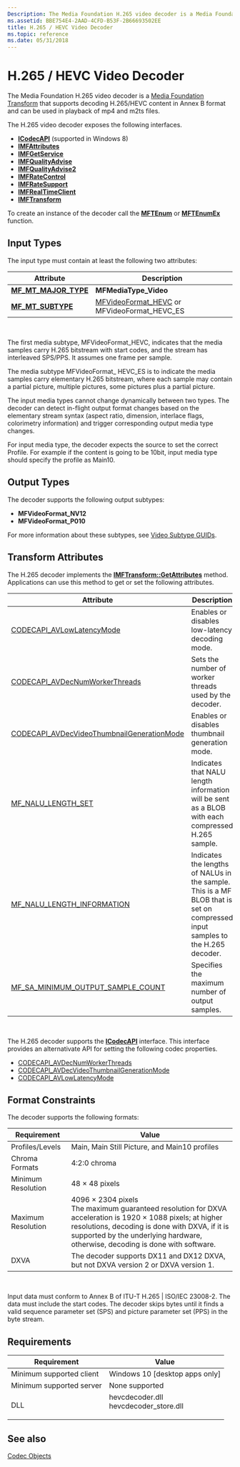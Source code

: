 ```yaml
---
Description: The Media Foundation H.265 video decoder is a Media Foundation Transform that supports decoding H.265/HEVC content in Annex B format and can be used in playback of mp4 and m2ts files.
ms.assetid: BBE754E4-2AAD-4CFD-B53F-2B66693502EE
title: H.265 / HEVC Video Decoder
ms.topic: reference
ms.date: 05/31/2018
---
```


# H.265 / HEVC Video Decoder

The Media Foundation H.265 video decoder is a [Media Foundation Transform](media-foundation-transforms.md) that supports decoding H.265/HEVC content in Annex B format and can be used in playback of mp4 and m2ts files.

The H.265 video decoder exposes the following interfaces.

-   [**ICodecAPI**](/windows/win32/api/strmif/nn-strmif-icodecapi) (supported in Windows 8)
-   [**IMFAttributes**](/windows/desktop/api/mfobjects/nn-mfobjects-imfattributes)
-   [**IMFGetService**](/windows/desktop/api/mfidl/nn-mfidl-imfgetservice)
-   [**IMFQualityAdvise**](/windows/desktop/api/mfidl/nn-mfidl-imfqualityadvise)
-   [**IMFQualityAdvise2**](/windows/desktop/api/mfidl/nn-mfidl-imfqualityadvise2)
-   [**IMFRateControl**](/windows/desktop/api/mfidl/nn-mfidl-imfratecontrol)
-   [**IMFRateSupport**](/windows/desktop/api/mfidl/nn-mfidl-imfratesupport)
-   [**IMFRealTimeClient**](/windows/desktop/api/mfidl/nn-mfidl-imfrealtimeclient)
-   [**IMFTransform**](/windows/desktop/api/mftransform/nn-mftransform-imftransform)

To create an instance of the decoder call the [**MFTEnum**](/windows/desktop/api/mfapi/nf-mfapi-mftenum) or [**MFTEnumEx**](/windows/desktop/api/mfapi/nf-mfapi-mftenumex) function.

## Input Types

The input type must contain at least the following two attributes:



| Attribute                                                 | Description                                                                                   |
|-----------------------------------------------------------|-----------------------------------------------------------------------------------------------|
| [**MF\_MT\_MAJOR\_TYPE**](mf-mt-major-type-attribute.md) | **MFMediaType\_Video**                                                                        |
| [**MF\_MT\_SUBTYPE**](mf-mt-subtype-attribute.md)        | [MFVideoFormat\_HEVC](video-subtype-guids.md) or MFVideoFormat\_HEVC\_ES |



 

The first media subtype, MFVideoFormat\_HEVC, indicates that the media samples carry H.265 bitstream with start codes, and the stream has interleaved SPS/PPS. It assumes one frame per sample.

The media subtype MFVideoFormat\_ HEVC\_ES is to indicate the media samples carry elementary H.265 bitstream, where each sample may contain a partial picture, multiple pictures, some pictures plus a partial picture.

The input media types cannot change dynamically between two types. The decoder can detect in-flight output format changes based on the elementary stream syntax (aspect ratio, dimension, interlace flags, colorimetry information) and trigger corresponding output media type changes.

For input media type, the decoder expects the source to set the correct Profile. For example if the content is going to be 10bit, input media type should specify the profile as Main10.

## Output Types

The decoder supports the following output subtypes:

-   **MFVideoFormat\_NV12**
-   **MFVideoFormat\_P010**

For more information about these subtypes, see [Video Subtype GUIDs](video-subtype-guids.md).

## Transform Attributes

The H.265 decoder implements the [**IMFTransform::GetAttributes**](/windows/desktop/api/mftransform/nf-mftransform-imftransform-getattributes) method. Applications can use this method to get or set the following attributes.



| Attribute                                                                                       | Description                                                                                                                   |
|-------------------------------------------------------------------------------------------------|-------------------------------------------------------------------------------------------------------------------------------|
| [CODECAPI\_AVLowLatencyMode](codecapi-avlowlatencymode.md)                                     | Enables or disables low-latency decoding mode.                                                                                |
| [CODECAPI\_AVDecNumWorkerThreads](codecapi-avdecnumworkerthreads.md)                           | Sets the number of worker threads used by the decoder.                                                                        |
| [CODECAPI\_AVDecVideoThumbnailGenerationMode](../directshow/avdecvideothumbnailgenerationmode-property.md) | Enables or disables thumbnail generation mode.                                                                                |
| [MF\_NALU\_LENGTH\_SET](mf-nalu-length-set.md)                                                 | Indicates that NALU length information will be sent as a BLOB with each compressed H.265 sample.                              |
| [MF\_NALU\_LENGTH\_INFORMATION](mf-nalu-length-information.md)                                 | Indicates the lengths of NALUs in the sample. This is a MF BLOB that is set on compressed input samples to the H.265 decoder. |
| [MF\_SA\_MINIMUM\_OUTPUT\_SAMPLE\_COUNT](mf-sa-minimum-output-sample-count.md)                 | Specifies the maximum number of output samples.                                                                               |



 

The H.265 decoder supports the [**ICodecAPI**](/windows/win32/api/strmif/nn-strmif-icodecapi) interface. This interface provides an alternativate API for setting the following codec properties.

-   [CODECAPI\_AVDecNumWorkerThreads](codecapi-avdecnumworkerthreads.md)
-   [CODECAPI\_AVDecVideoThumbnailGenerationMode](../directshow/avdecvideothumbnailgenerationmode-property.md)
-   [CODECAPI\_AVLowLatencyMode](codecapi-avlowlatencymode.md)

## Format Constraints

The decoder supports the following formats:



| Requirement | Value |
|--------------------|----------------------------------------------------------------------------------------------------------------------------------------------------------------------------------------------------------------------------------------------------------------------|
| Profiles/Levels    | Main, Main Still Picture, and Main10 profiles                                                                                                                                                                                                                        |
| Chroma Formats     | 4:2:0 chroma                                                                                                                                                                                                                                                         |
| Minimum Resolution | 48 × 48 pixels                                                                                                                                                                                                                                                       |
| Maximum Resolution | 4096 × 2304 pixels<br/> The maximum guaranteed resolution for DXVA acceleration is 1920 × 1088 pixels; at higher resolutions, decoding is done with DXVA, if it is supported by the underlying hardware, otherwise, decoding is done with software.<br/> |
| DXVA               | The decoder supports DX11 and DX12 DXVA, but not DXVA version 2 or DXVA version 1.                                                                                                                                                                                                         |



 

Input data must conform to Annex B of ITU-T H.265 \| ISO/IEC 23008-2. The data must include the start codes. The decoder skips bytes until it finds a valid sequence parameter set (SPS) and picture parameter set (PPS) in the byte stream.

## Requirements



| Requirement | Value |
|-------------------------------------|------------------------------------------------------------------------------------------|
| Minimum supported client<br/> | Windows 10 \[desktop apps only\]<br/>                                              |
| Minimum supported server<br/> | None supported<br/>                                                                |
| DLL<br/>                      | <dl> <dt>hevcdecoder.dll</dt> <dt>hevcdecoder_store.dll</dt> </dl> |



## See also

<dl> <dt>

[Codec Objects](codecobjects.md)
</dt> </dl>

 

 
